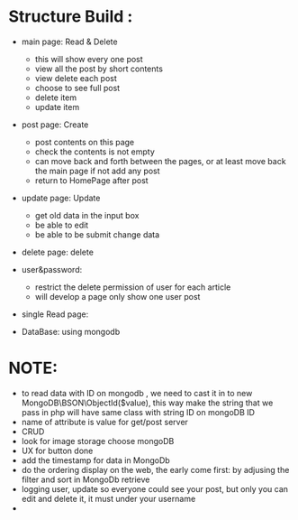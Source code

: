 # Structure Build :
- main page: Read & Delete
    - this will show every one post
    - view all the post by short contents
    - view delete each post 
    - choose to see full post
    - delete item
    - update item  
- post page: Create
    - post contents on this page
    - check the contents is not empty 
    - can move back and forth between the pages, or at least move back the main page if not add any post
    - return to HomePage after post
- update page: Update
    - get old data in the input box 
    - be able to edit 
    - be able to be submit change data
- delete page: delete 
- user&password: 
    - restrict the delete permission of user for each article
    - will develop a page only show one user post

- single Read page:
- DataBase: using mongodb
# NOTE:
- to read data with ID on mongodb , we need to cast it in to new MongoDB\BSON\ObjectId($value), this way make the string that we pass in php will have same class with string ID on mongoDB ID 
- name of attribute is value for get/post server
- CRUD
- look for image storage choose mongoDB
- UX for button done
- add the timestamp for data in MongoDb
- do the ordering display on the web, the early come first: by adjusing the filter and sort in MongoDb retrieve
- logging user, update so everyone could see your post, but only you can edit and delete it, it must under your username
- 

